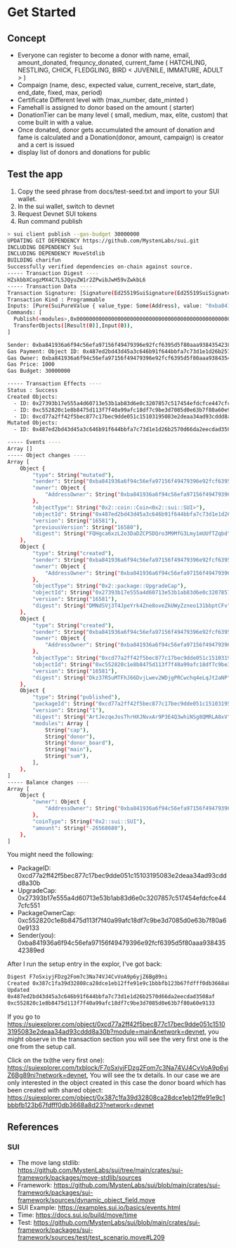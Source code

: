 # Get Started

## Concept

- Everyone can register to become a donor with name, email, amount_donated, frequncy_donated, current_fame ( HATCHLING, NESTLING, CHICK, FLEDGLING, BIRD < JUVENILE, IMMATURE, ADULT > )
- Compaign (name, desc, expected value, current_receive, start_date, end_date, fixed, max, period)
- Certificate Different level with (max_number, date_minted )
- Famehall is assigned to donor based on the amount ( starter)
- DonationTier can be many level ( small, medium, max, elite, custom) that come built in with a value.
- Once donated, donor gets accumulated the amount of donation and fame is calculated and a Donation(donor, amount, campaign) is creator and a cert is issued
- display list of donors and donations for public

## Test the app

1. Copy the seed phrase from docs/test-seed.txt and import to your SUI wallet.
2. In the sui wallet, switch to devnet
3. Request Devnet SUI tokens
4. Run command publish

```sh
> sui client publish --gas-budget 30000000
UPDATING GIT DEPENDENCY https://github.com/MystenLabs/sui.git
INCLUDING DEPENDENCY Sui
INCLUDING DEPENDENCY MoveStdlib
BUILDING charifun
Successfully verified dependencies on-chain against source.
----- Transaction Digest ----
HZskbbXCogzMX4C7LSJQyuZW1r2ZPwibJwH59vZwkbL6
----- Transaction Data ----
Transaction Signature: [Signature(Ed25519SuiSignature(Ed25519SuiSignature([0, 75, 86, 139, 123, 198, 162, 218, 114, 116, 176, 12, 21, 70, 63, 157, 32, 2, 158, 149, 210, 254, 150, 206, 4, 96, 104, 62, 25, 249, 27, 173, 109, 101, 46, 169, 219, 73, 42, 168, 73, 132, 241, 117, 155, 34, 191, 75, 143, 163, 65, 93, 147, 9, 134, 245, 154, 131, 198, 65, 194, 135, 94, 248, 5, 222, 146, 167, 249, 219, 94, 145, 111, 190, 140, 70, 192, 198, 185, 227, 169, 218, 209, 150, 151, 163, 173, 234, 133, 21, 53, 174, 144, 178, 27, 217, 118])))]
Transaction Kind : Programmable
Inputs: [Pure(SuiPureValue { value_type: Some(Address), value: "0xba841936a6f94c56efa97156f49479396e92fcf6395d5f80aaa93843542389ed" })]
Commands: [
  Publish(<modules>,0x0000000000000000000000000000000000000000000000000000000000000001,0x0000000000000000000000000000000000000000000000000000000000000002),
  TransferObjects([Result(0)],Input(0)),
]

Sender: 0xba841936a6f94c56efa97156f49479396e92fcf6395d5f80aaa93843542389ed
Gas Payment: Object ID: 0x487ed2bd43d45a3c646b91f644bbfa7c73d1e1d26b2570d66da2eecdad3508af, version: 0x40c4, digest: C1YWZtMqEauuvFTkDrf32itq4ripJYY9tsVi5RVmLZTQ 
Gas Owner: 0xba841936a6f94c56efa97156f49479396e92fcf6395d5f80aaa93843542389ed
Gas Price: 1000
Gas Budget: 30000000

----- Transaction Effects ----
Status : Success
Created Objects:
  - ID: 0x27393b17e555a4d60713e53b1ab83d6e0c3207857c517454efdcfce447cfc551 , Owner: Account Address ( 0xba841936a6f94c56efa97156f49479396e92fcf6395d5f80aaa93843542389ed )
  - ID: 0xc552820c1e8b8475d113f7f40a99afc18df7c9be3d7085d0e63b7f80a60e9133 , Owner: Account Address ( 0xba841936a6f94c56efa97156f49479396e92fcf6395d5f80aaa93843542389ed )
  - ID: 0xcd77a2ff42f5bec877c17bec9dde051c15103195083e2deaa34ad93cddd8a30b , Owner: Immutable
Mutated Objects:
  - ID: 0x487ed2bd43d45a3c646b91f644bbfa7c73d1e1d26b2570d66da2eecdad3508af , Owner: Account Address ( 0xba841936a6f94c56efa97156f49479396e92fcf6395d5f80aaa93843542389ed )

----- Events ----
Array []
----- Object changes ----
Array [
    Object {
        "type": String("mutated"),
        "sender": String("0xba841936a6f94c56efa97156f49479396e92fcf6395d5f80aaa93843542389ed"),
        "owner": Object {
            "AddressOwner": String("0xba841936a6f94c56efa97156f49479396e92fcf6395d5f80aaa93843542389ed"),
        },
        "objectType": String("0x2::coin::Coin<0x2::sui::SUI>"),
        "objectId": String("0x487ed2bd43d45a3c646b91f644bbfa7c73d1e1d26b2570d66da2eecdad3508af"),
        "version": String("16581"),
        "previousVersion": String("16580"),
        "digest": String("FQHgca6xzL2o3DaDZCP5DQro3M9MfG3Lmy1mUUfTZqbd"),
    },
    Object {
        "type": String("created"),
        "sender": String("0xba841936a6f94c56efa97156f49479396e92fcf6395d5f80aaa93843542389ed"),
        "owner": Object {
            "AddressOwner": String("0xba841936a6f94c56efa97156f49479396e92fcf6395d5f80aaa93843542389ed"),
        },
        "objectType": String("0x2::package::UpgradeCap"),
        "objectId": String("0x27393b17e555a4d60713e53b1ab83d6e0c3207857c517454efdcfce447cfc551"),
        "version": String("16581"),
        "digest": String("DMNdSVj3T4JpeYrk4Zne8oveZkUWyZzneo131bbptCFv"),
    },
    Object {
        "type": String("created"),
        "sender": String("0xba841936a6f94c56efa97156f49479396e92fcf6395d5f80aaa93843542389ed"),
        "owner": Object {
            "AddressOwner": String("0xba841936a6f94c56efa97156f49479396e92fcf6395d5f80aaa93843542389ed"),
        },
        "objectType": String("0xcd77a2ff42f5bec877c17bec9dde051c15103195083e2deaa34ad93cddd8a30b::cap::PackageOwnerCap"),
        "objectId": String("0xc552820c1e8b8475d113f7f40a99afc18df7c9be3d7085d0e63b7f80a60e9133"),
        "version": String("16581"),
        "digest": String("Dkz37R5uMTFhJ66DvjLwev2WDjgPRCwchq4eLqJt2aNP"),
    },
    Object {
        "type": String("published"),
        "packageId": String("0xcd77a2ff42f5bec877c17bec9dde051c15103195083e2deaa34ad93cddd8a30b"),
        "version": String("1"),
        "digest": String("ArtJezqeJosThrHXJNvxAr9P3E4Q3whiNSg8QMRLA8xV"),
        "modules": Array [
            String("cap"),
            String("donor"),
            String("donor_board"),
            String("main"),
            String("sum"),
        ],
    },
]
----- Balance changes ----
Array [
    Object {
        "owner": Object {
            "AddressOwner": String("0xba841936a6f94c56efa97156f49479396e92fcf6395d5f80aaa93843542389ed"),
        },
        "coinType": String("0x2::sui::SUI"),
        "amount": String("-26568680"),
    },
]
```

You might need the following:

- PackageID: 0xcd77a2ff42f5bec877c17bec9dde051c15103195083e2deaa34ad93cddd8a30b
- UpgradeCap: 0x27393b17e555a4d60713e53b1ab83d6e0c3207857c517454efdcfce447cfc551
- PackageOwnerCap: 0xc552820c1e8b8475d113f7f40a99afc18df7c9be3d7085d0e63b7f80a60e9133
- Sender(you): 0xba841936a6f94c56efa97156f49479396e92fcf6395d5f80aaa93843542389ed

After I run the setup entry in the explor, I've got back:

```sh
Digest F7oSxiyjFDzg2Fom7c3Na74VJ4CvVoA9p6yjZ6Bg89ni
Created 0x387c1fa39d32808ca28dce1eb12ffe91e9c1bbbfb123b67fdfff0db3668a8d23
Updated
0x487ed2bd43d45a3c646b91f644bbfa7c73d1e1d26b2570d66da2eecdad3508af
0xc552820c1e8b8475d113f7f40a99afc18df7c9be3d7085d0e63b7f80a60e9133
```

If you go to <https://suiexplorer.com/object/0xcd77a2ff42f5bec877c17bec9dde051c15103195083e2deaa34ad93cddd8a30b?module=main&network=devnet>, you might observe in the transaction section you will see the very first one is the one from the setup call.

Click on the tx(the very first one): <https://suiexplorer.com/txblock/F7oSxiyjFDzg2Fom7c3Na74VJ4CvVoA9p6yjZ6Bg89ni?network=devnet>, You will see the tx details. In our case we are only interested in the object created in this case the donor board which has been created with shared object: <https://suiexplorer.com/object/0x387c1fa39d32808ca28dce1eb12ffe91e9c1bbbfb123b67fdfff0db3668a8d23?network=devnet>

## References

### SUI

- The move lang stdlib: <https://github.com/MystenLabs/sui/tree/main/crates/sui-framework/packages/move-stdlib/sources>
- Framework: <https://github.com/MystenLabs/sui/blob/main/crates/sui-framework/packages/sui-framework/sources/dynamic_object_field.move>
- SUI Example: <https://examples.sui.io/basics/events.html>
- Time: <https://docs.sui.io/build/move/time>
- Test: <https://github.com/MystenLabs/sui/blob/main/crates/sui-framework/packages/sui-framework/sources/test/test_scenario.move#L209>
